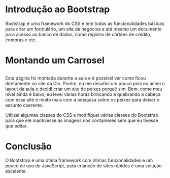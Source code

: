 # Introdução ao Bootstrap

<html>
<head>
<meta></meta>
</head>
<body>
<p>Bootstrap é uma framework do CSS e tem todas as funcionalidades básicas para criar um formulário, um site de negócios e até mesmo um documento para acesso ao banco de dados, como registro de cartões de crédito, compras e etc.</p>
  
##

# Montando um Carrosel
  
##
  
<p>Esta página foi montada durante a aula e é possível ver como ficou diretamente no site da Dio. Porém, eu me desafiei um pouco pois eu achei o layout da aula e decidi criar um site de peixes porquê sim. Bem, como meu nível ainda é baixo, eu levei várias horas brincando e quebrando a cabeça com esse site e muito mais com a pesquisa sobre os peixes para deixar o assunto coerente. 

Utilizei algumas classes do CSS e modifiquei várias classes do Bootstrap para que ele mantivesse as imagens nos containeres sem que eu tivesse que editar.
</p>

##

# Conclusão

<p>O Bootstrap é uma ótima framework com ótimas funcionalidades e um pouco de uso de JavaScript, para crianção de sites rápidos é uma solução excelente.</p>
</body>
</html>
